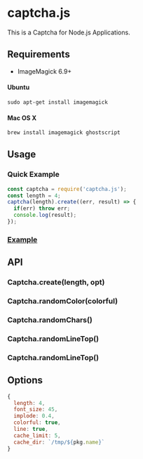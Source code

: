 # captcha.js
This is a Captcha for Node.js Applications.

## Requirements

- ImageMagick 6.9+

#### Ubuntu

```
sudo apt-get install imagemagick
```

#### Mac OS X

```bash
brew install imagemagick ghostscript
```


## Usage

### Quick Example

```js
const captcha = require('captcha.js');
const length = 4;
captcha(length).create((err, result) => {
  if(err) throw err;
  console.log(result);
});
```


### [Example](https://github.com/monkeym4ster/captcha.js/tree/master/example)

## API

### Captcha.create(length, opt)

### Captcha.randomColor(colorful)

### Captcha.randomChars()

### Captcha.randomLineTop()

### Captcha.randomLineTop()

## Options

```js
{
  length: 4,
  font_size: 45,
  implode: 0.4,
  colorful: true,
  line: true,
  cache_limit: 5,
  cache_dir: `/tmp/${pkg.name}`
}

```